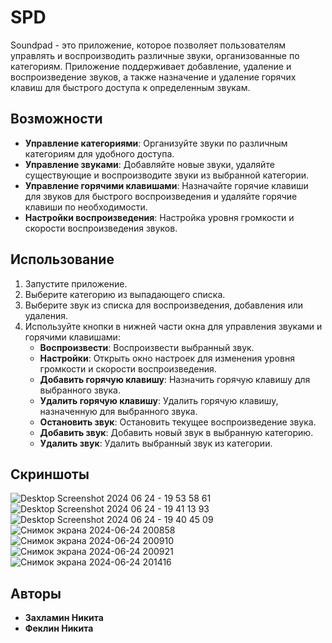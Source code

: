 # SPD

Soundpad - это приложение, которое позволяет пользователям управлять и воспроизводить различные звуки, организованные по категориям. Приложение поддерживает добавление, удаление и воспроизведение звуков, а также назначение и удаление горячих клавиш для быстрого доступа к определенным звукам.

## Возможности

- **Управление категориями**: Организуйте звуки по различным категориям для удобного доступа.
- **Управление звуками**: Добавляйте новые звуки, удаляйте существующие и воспроизводите звуки из выбранной категории.
- **Управление горячими клавишами**: Назначайте горячие клавиши для звуков для быстрого воспроизведения и удаляйте горячие клавиши по необходимости.
- **Настройки воспроизведения**: Настройка уровня громкости и скорости воспроизведения звуков.


## Использование

1. Запустите приложение.
2. Выберите категорию из выпадающего списка.
3. Выберите звук из списка для воспроизведения, добавления или удаления.
4. Используйте кнопки в нижней части окна для управления звуками и горячими клавишами:
    - **Воспроизвести**: Воспроизвести выбранный звук.
    - **Настройки**: Открыть окно настроек для изменения уровня громкости и скорости воспроизведения.
    - **Добавить горячую клавишу**: Назначить горячую клавишу для выбранного звука.
    - **Удалить горячую клавишу**: Удалить горячую клавишу, назначенную для выбранного звука.
    - **Остановить звук**: Остановить текущее воспроизведение звука.
    - **Добавить звук**: Добавить новый звук в выбранную категорию.
    - **Удалить звук**: Удалить выбранный звук из категории.

## Скриншоты
![Desktop Screenshot 2024 06 24 - 19 53 58 61](https://github.com/Nickiita/SPD/assets/91239645/f32e00ab-5fd8-405f-9a11-cc9b20fc4956)
![Desktop Screenshot 2024 06 24 - 19 41 13 93](https://github.com/Nickiita/SPD/assets/91239645/0c6624cd-9735-4950-96d3-50714c6e99fc)
![Desktop Screenshot 2024 06 24 - 19 40 45 09](https://github.com/Nickiita/SPD/assets/91239645/24e808ea-37fd-44e7-9b1f-e04e69e4b38f)
![Снимок экрана 2024-06-24 200858](https://github.com/Nickiita/SPD/assets/91239645/74d4c303-79bb-440c-b9a1-21a5e4e5eedf)
![Снимок экрана 2024-06-24 200910](https://github.com/Nickiita/SPD/assets/91239645/7d630a17-9712-4d23-8237-4ead66c3251d)
![Снимок экрана 2024-06-24 200921](https://github.com/Nickiita/SPD/assets/91239645/5e740e4b-7406-4b68-bec6-0c6003b0427f)
![Снимок экрана 2024-06-24 201416](https://github.com/Nickiita/SPD/assets/91239645/b389cd02-f51d-4089-80ed-9741cbf377fa)



## Авторы

- **Захламин Никита** 
- **Феклин Никита** 
